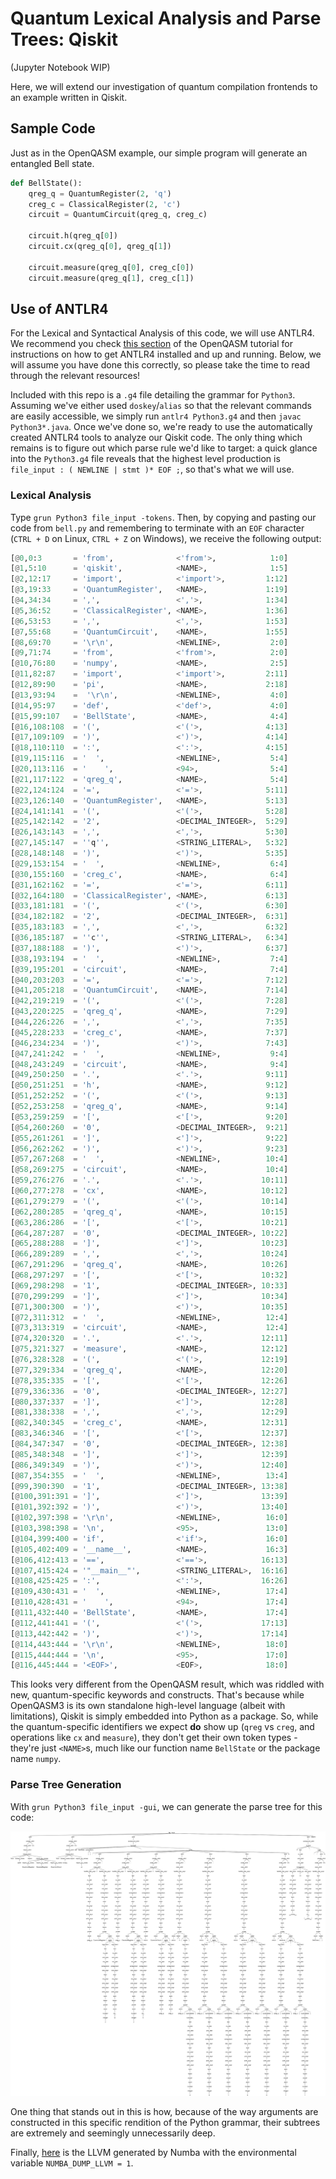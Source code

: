 # Quantum Lexical Analysis and Parse Trees: Qiskit

(Jupyter Notebook WIP)

Here, we will extend our investigation of quantum compilation frontends to an example written in Qiskit.

## Sample Code

Just as in the OpenQASM example, our simple program will generate an entangled Bell state.

``` Python
def BellState():
    qreg_q = QuantumRegister(2, 'q')
    creg_c = ClassicalRegister(2, 'c')
    circuit = QuantumCircuit(qreg_q, creg_c)

    circuit.h(qreg_q[0])
    circuit.cx(qreg_q[0], qreg_q[1])
    
    circuit.measure(qreg_q[0], creg_c[0])
    circuit.measure(qreg_q[1], creg_c[1])
```

## Use of ANTLR4

For the Lexical and Syntactical Analysis of this code, we will use ANTLR4. We recommend you check [this section](../OpenQASM/README.md/#antlr4) of the OpenQASM tutorial for instructions on how to get ANTLR4 installed and up and running. Below, we will assume you have done this correctly, so please take the time to read through the relevant resources!

Included with this repo is a `.g4` file detailing the grammar for `Python3`. Assuming we've either used `doskey`/`alias` so that the relevant commands are easily accessible, we simply run `antlr4 Python3.g4` and then `javac Python3*.java`. Once we've done so, we're ready to use the automatically created ANTLR4 tools to analyze our Qiskit code. The only thing which remains is to figure out which parse rule we'd like to target: a quick glance into the `Python3.g4` file reveals that the highest level production is `file_input : ( NEWLINE | stmt )* EOF ;`, so that's what we will use.

### Lexical Analysis

Type `grun Python3 file_input -tokens`. Then, by copying and pasting our code from `bell.py` and remembering to terminate with an `EOF` character (`CTRL + D` on Linux, `CTRL + Z` on Windows), we receive the following output:

``` Python
[@0,0:3       = 'from',              <'from'>,            1:0]
[@1,5:10      = 'qiskit',            <NAME>,              1:5]
[@2,12:17     = 'import',            <'import'>,         1:12]
[@3,19:33     = 'QuantumRegister',   <NAME>,             1:19]
[@4,34:34     = ',',                 <','>,              1:34]
[@5,36:52     = 'ClassicalRegister', <NAME>,             1:36]
[@6,53:53     = ',',                 <','>,              1:53]
[@7,55:68     = 'QuantumCircuit',    <NAME>,             1:55]
[@8,69:70     = '\r\n',              <NEWLINE>,           2:0]
[@9,71:74     = 'from',              <'from'>,            2:0]
[@10,76:80    = 'numpy',             <NAME>,              2:5]
[@11,82:87    = 'import',            <'import'>,         2:11]
[@12,89:90    = 'pi',                <NAME>,             2:18]
[@13,93:94    =  '\r\n',             <NEWLINE>,           4:0]
[@14,95:97    = 'def',               <'def'>,             4:0]
[@15,99:107   = 'BellState',         <NAME>,              4:4]
[@16,108:108  = '(',                 <'('>,              4:13]
[@17,109:109  = ')',                 <')'>,              4:14]
[@18,110:110  = ':',                 <':'>,              4:15]
[@19,115:116  = '  ',                <NEWLINE>,           5:4]
[@20,113:116  = '    ',              <94>,                5:4]
[@21,117:122  = 'qreg_q',            <NAME>,              5:4]
[@22,124:124  = '=',                 <'='>,              5:11]
[@23,126:140  = 'QuantumRegister',   <NAME>,             5:13]
[@24,141:141  = '(',                 <'('>,              5:28]
[@25,142:142  = '2',                 <DECIMAL_INTEGER>,  5:29]
[@26,143:143  = ',',                 <','>,              5:30]
[@27,145:147  = ''q'',               <STRING_LITERAL>,   5:32]
[@28,148:148  = ')',                 <')'>,              5:35]
[@29,153:154  = '  ',                <NEWLINE>,           6:4]
[@30,155:160  = 'creg_c',            <NAME>,              6:4]
[@31,162:162  = '=',                 <'='>,              6:11]
[@32,164:180  = 'ClassicalRegister', <NAME>,             6:13]
[@33,181:181  = '(',                 <'('>,              6:30]
[@34,182:182  = '2',                 <DECIMAL_INTEGER>,  6:31]
[@35,183:183  = ',',                 <','>,              6:32]
[@36,185:187  = ''c'',               <STRING_LITERAL>,   6:34]
[@37,188:188  = ')',                 <')'>,              6:37]
[@38,193:194  = '  ',                <NEWLINE>,           7:4]
[@39,195:201  = 'circuit',           <NAME>,              7:4]
[@40,203:203  = '=',                 <'='>,              7:12]
[@41,205:218  = 'QuantumCircuit',    <NAME>,             7:14]
[@42,219:219  = '(',                 <'('>,              7:28]
[@43,220:225  = 'qreg_q',            <NAME>,             7:29]
[@44,226:226  = ',',                 <','>,              7:35]
[@45,228:233  = 'creg_c',            <NAME>,             7:37]
[@46,234:234  = ')',                 <')'>,              7:43]
[@47,241:242  = '  ',                <NEWLINE>,           9:4]
[@48,243:249  = 'circuit',           <NAME>,              9:4]
[@49,250:250  = '.',                 <'.'>,              9:11]
[@50,251:251  = 'h',                 <NAME>,             9:12]
[@51,252:252  = '(',                 <'('>,              9:13]
[@52,253:258  = 'qreg_q',            <NAME>,             9:14]
[@53,259:259  = '[',                 <'['>,              9:20]
[@54,260:260  = '0',                 <DECIMAL_INTEGER>,  9:21]
[@55,261:261  = ']',                 <']'>,              9:22]
[@56,262:262  = ')',                 <')'>,              9:23]
[@57,267:268  = '  ',                <NEWLINE>,          10:4]
[@58,269:275  = 'circuit',           <NAME>,             10:4]
[@59,276:276  = '.',                 <'.'>,             10:11]
[@60,277:278  = 'cx',                <NAME>,            10:12]
[@61,279:279  = '(',                 <'('>,             10:14]
[@62,280:285  = 'qreg_q',            <NAME>,            10:15]
[@63,286:286  = '[',                 <'['>,             10:21]
[@64,287:287  = '0',                 <DECIMAL_INTEGER>, 10:22]
[@65,288:288  = ']',                 <']'>,             10:23]
[@66,289:289  = ',',                 <','>,             10:24]
[@67,291:296  = 'qreg_q',            <NAME>,            10:26]
[@68,297:297  = '[',                 <'['>,             10:32]
[@69,298:298  = '1',                 <DECIMAL_INTEGER>, 10:33]
[@70,299:299  = ']',                 <']'>,             10:34]
[@71,300:300  = ')',                 <')'>,             10:35]
[@72,311:312  = '  ',                <NEWLINE>,          12:4]
[@73,313:319  = 'circuit',           <NAME>,             12:4]
[@74,320:320  = '.',                 <'.'>,             12:11]
[@75,321:327  = 'measure',           <NAME>,            12:12]
[@76,328:328  = '(',                 <'('>,             12:19]
[@77,329:334  = 'qreg_q',            <NAME>,            12:20]
[@78,335:335  = '[',                 <'['>,             12:26]
[@79,336:336  = '0',                 <DECIMAL_INTEGER>, 12:27]
[@80,337:337  = ']',                 <']'>,             12:28]
[@81,338:338  = ',',                 <','>,             12:29]
[@82,340:345  = 'creg_c',            <NAME>,            12:31]
[@83,346:346  = '[',                 <'['>,             12:37]
[@84,347:347  = '0',                 <DECIMAL_INTEGER>, 12:38]
[@85,348:348  = ']',                 <']'>,             12:39]
[@86,349:349  = ')',                 <')'>,             12:40]
[@87,354:355  = '  ',                <NEWLINE>,          13:4]
[@99,390:390  = '1',                 <DECIMAL_INTEGER>, 13:38]
[@100,391:391 = ']',                 <']'>,             13:39]
[@101,392:392 = ')',                 <')'>,             13:40]
[@102,397:398 = '\r\n',              <NEWLINE>,          16:0]
[@103,398:398 = '\n',                <95>,               13:0]
[@104,399:400 = 'if',                <'if'>,             16:0]
[@105,402:409 = '__name__',          <NAME>,             16:3]
[@106,412:413 = '==',                <'=='>,            16:13]
[@107,415:424 = '"__main__"',        <STRING_LITERAL>,  16:16]
[@108,425:425 = ':',                 <':'>,             16:26]
[@109,430:431 = '  ',                <NEWLINE>,          17:4]
[@110,428:431 = '    ',              <94>,               17:4]
[@111,432:440 = 'BellState',         <NAME>,             17:4]
[@112,441:441 = '(',                 <'('>,             17:13]
[@113,442:442 = ')',                 <')'>,             17:14]
[@114,443:444 = '\r\n',              <NEWLINE>,          18:0]
[@115,444:444 = '\n',                <95>,               17:0]
[@116,445:444 = '<EOF>',             <EOF>,              18:0]
```

This looks very different from the OpenQASM result, which was riddled with new, quantum-specific keywords and constructs. That's because while OpenQASM3 is its own standalone high-level language (albeit with limitations), Qiskit is simply embedded into Python as a package. So, while the quantum-specific identifiers we expect **do** show up (`qreg` vs `creg`, and operations like `cx` and `measure`), they don't get their own token types - they're just `<NAME>`s, much like our function name `BellState` or the package name `numpy`.

### Parse Tree Generation

With `grun Python3 file_input -gui`, we can generate the parse tree for this code:

![Bell ANTLR4 Parse Tree](bell_parse_tree.png)

One thing that stands out in this is how, because of the way arguments are constructed in this specific rendition of the Python grammar, their subtrees are extremely and seemingly unnecessarily deep.

Finally, [here](bell.ll) is the LLVM generated by Numba with the environmental variable `NUMBA_DUMP_LLVM = 1`.
